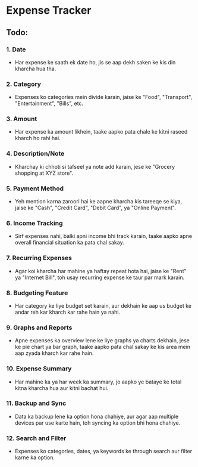 # Expense Tracker

## Todo:

### 1. **Date**
   - Har expense ke saath ek date ho, jis se aap dekh saken ke kis din kharcha hua tha.

### 2. **Category**
   - Expenses ko categories mein divide karain, jaise ke "Food", "Transport", "Entertainment", "Bills", etc.

### 3. **Amount**
   - Har expense ka amount likhein, taake aapko pata chale ke kitni raseed kharch ho rahi hai.

### 4. **Description/Note**
   - Kharchay ki chhoti si tafseel ya note add karain, jese ke "Grocery shopping at XYZ store".

### 5. **Payment Method**
   - Yeh mention karna zaroori hai ke aapne kharcha kis tareeqe se kiya, jaise ke "Cash", "Credit Card", "Debit Card", ya "Online Payment".

### 6. **Income Tracking**
   - Sirf expenses nahi, balki apni income bhi track karain, taake aapko apne overall financial situation ka pata chal sakay.

### 7. **Recurring Expenses**
   - Agar koi kharcha har mahine ya haftay repeat hota hai, jaise ke "Rent" ya "Internet Bill", toh usay recurring expense ke taur par mark karain.

### 8. **Budgeting Feature**
   - Har category ke liye budget set karain, aur dekhain ke aap us budget ke andar reh kar kharch kar rahe hain ya nahi.

### 9. **Graphs and Reports**
   - Apne expenses ka overview lene ke liye graphs ya charts dekhain, jese ke pie chart ya bar graph, taake aapko pata chal sakay ke kis area mein aap zyada kharch kar rahe hain.

### 10. **Expense Summary**
   - Har mahine ka ya har week ka summary, jo aapko ye bataye ke total kitna kharcha hua aur kitni bachat hui.

### 11. **Backup and Sync**
   - Data ka backup lene ka option hona chahiye, aur agar aap multiple devices par use karte hain, toh syncing ka option bhi hona chahiye.

### 12. **Search and Filter**
   - Expenses ko categories, dates, ya keywords ke through search aur filter karne ka option.
